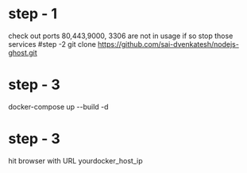 # step - 1
check out ports 80,443,9000, 3306 are not in usage 
if so stop those services 
#step -2
git clone https://github.com/sai-dvenkatesh/nodejs-ghost.git
# step - 3
docker-compose up --build -d
# step - 3
hit browser with URL
yourdocker_host_ip
